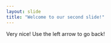 ```yaml
---
layout: slide
title: "Welcome to our second slide!"
---
```

Very nice!
Use the left arrow to go back!
